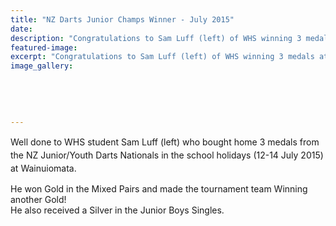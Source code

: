 ```yaml
---
title: "NZ Darts Junior Champs Winner - July 2015"
date: 
description: "Congratulations to Sam Luff (left) of WHS winning 3 medals at the NZ Darts Council Junior/Youth Championship which was held at the Wainuiomata Darts Association on 12-14 July 2015."
featured-image: 
excerpt: "Congratulations to Sam Luff (left) of WHS winning 3 medals at the NZ Darts Council Junior/Youth Championship which was held at the Wainuiomata Darts Association on 12-14 July 2015."
image_gallery:
	
	
	
	
	
---
```


<p><span style="line-height: 1.5;">Well done to WHS student Sam Luff (left) who bought home 3 medals from the NZ Junior/Youth Darts Nationals in the school holidays (12-14 July 2015) at Wainuiomata.&nbsp;</span></p>
<p><span>He won Gold in the Mixed Pairs&nbsp;<span>and made the tournament team Winning another Gold!</span><span><br />He also received a Silver in the Junior Boys Singles.</span></span></p>


